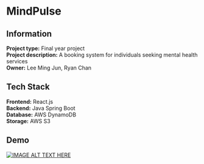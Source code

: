 # MindPulse  
## Information  
**Project type:** Final year project  
**Project description:** A booking system for individuals seeking mental health services  
**Owner:** Lee Ming Jun, Ryan Chan  
  
## Tech Stack  
**Frontend:** React.js  
**Backend:** Java Spring Boot  
**Database:** AWS DynamoDB  
**Storage:** AWS S3  

## Demo  
[![IMAGE ALT TEXT HERE](https://img.youtube.com/vi/Venvnqz646s/0.jpg)](https://www.youtube.com/watch?v=Venvnqz646s)
